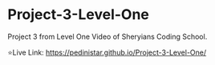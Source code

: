 # Project-3-Level-One
Project 3 from Level One Video of Sheryians Coding School.

⭐Live Link: 
https://pedinistar.github.io/Project-3-Level-One/
